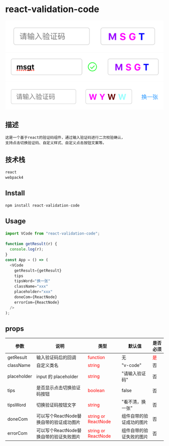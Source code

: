 # react-validation-code

<img src="./example-images/base.png" alt="base" title="base style" />
<img src="./example-images/done.png" alt="done" title="done style" />
<img src="./example-images/hasProps.png" alt="hasProps" title="hasProps style" />

## 描述

```bash
这是一个基于react的验证码组件，通过输入验证码进行二次校验确认，
支持点击切换验证码、自定义样式、自定义点击按钮文案等。
```

## 技术栈

```bash
react
webpack4
```

## Install

```js
npm install react-validation-code
```

## Usage

```js
import VCode from "react-validation-code";

function getResult(r) {
  console.log(r);
}
const App = () => (
  <VCode
    getResult={getResult}
    tips
    tipsWord="换一张"
    className="xxx"
    placeholder="xxx"
    doneCom={ReactNode}
    errorCom={ReactNode}
  />
);
```

## props

| 参数        | 说明                       | 类型                             | 默认值 | 是否必须 |
| ----------- | -------------------------- | -------------------------------- | ------ | ---------- |
| getResult   | 输入验证码后的回调         | <font color=red >function</font> | 无     | <font color=red >是</font> |
| className   | 自定义类名                 | <font color=red >string</font>   | "v-code"     | 否 |
| placeholder | input 的 placeholder       | <font color=red >string</font>   | "请输入验证码"     | 否 |
| tips        | 是否显示点击切换验证码按钮 | <font color=red >boolean</font>  | false  | 否 |
| tipsWord    | 切换验证码按钮文字         | <font color=red >string</font>   | "看不清，换一张"     | 否 |
| doneCom     | 可以写个ReactNode替换自带的验证成功图片  | <font color=red >string or ReactNode</font>   | 组件自带的验证成功的图片     | 否 |
| errorCom    | 可以写个ReactNode替换自带的验证失败图片  | <font color=red >string or ReactNode</font>   | 组件自带的验证失败的图片     | 否 |
